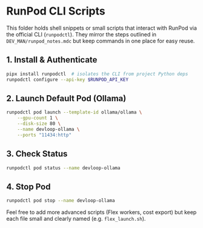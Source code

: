 # RunPod CLI Scripts

This folder holds shell snippets or small scripts that interact with RunPod via the official CLI (`runpodctl`). They mirror the steps outlined in `DEV_MAN/runpod_notes.mdc` but keep commands in one place for easy reuse.

## 1. Install & Authenticate

```bash
pipx install runpodctl  # isolates the CLI from project Python deps
runpodctl configure --api-key $RUNPOD_API_KEY
```

## 2. Launch Default Pod (Ollama)

```bash
runpodctl pod launch --template-id ollama/ollama \
    --gpu-count 1 \
    --disk-size 80 \
    --name devloop-ollama \
    --ports "11434:http"
```

## 3. Check Status

```bash
runpodctl pod status --name devloop-ollama
```

## 4. Stop Pod

```bash
runpodctl pod stop --name devloop-ollama
```

Feel free to add more advanced scripts (Flex workers, cost export) but keep each file small and clearly named (e.g. `flex_launch.sh`).
